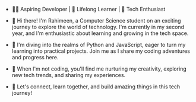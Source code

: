 - 👩‍💻 Aspiring Developer | 🌟 Lifelong Learner | 🚀 Tech Enthusiast

- 👋 Hi there! I'm Rahimeen, a Computer Science student on an exciting journey to explore the world of technology. I'm currently in my second year, and I'm enthusiastic about learning and growing in the tech space.

- 🌱 I'm diving into the realms of Python and JavaScript, eager to turn my learning into practical projects. Join me as I share my coding adventures and progress here.

- 🌈 When I'm not coding, you'll find me nurturing my creativity, exploring new tech trends, and sharing my experiences.

- 🌟 Let's connect, learn together, and build amazing things in this tech journey!
